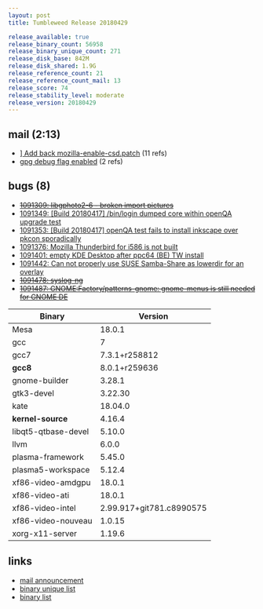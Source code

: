 ```yaml
---
layout: post
title: Tumbleweed Release 20180429

release_available: true
release_binary_count: 56958
release_binary_unique_count: 271
release_disk_base: 842M
release_disk_shared: 1.9G
release_reference_count: 21
release_reference_count_mail: 13
release_score: 74
release_stability_level: moderate
release_version: 20180429
---
```


## mail (2:13)

- [\] Add back mozilla-enable-csd.patch](https://lists.opensuse.org/opensuse-factory/2018-05/msg00028.html) (11 refs)
- [gpg debug flag enabled](https://lists.opensuse.org/opensuse-factory/2018-05/msg00010.html) (2 refs)

## bugs (8)

<!--more-->

- ~~[1091309: libgphoto2-6 - broken import pictures](https://bugzilla.opensuse.org/show_bug.cgi?id=1091309)~~
- [1091349: \[Build 20180417\] /bin/login dumped core within openQA upgrade test](https://bugzilla.opensuse.org/show_bug.cgi?id=1091349)
- [1091353: \[Build 20180417\] openQA test fails to install inkscape over pkcon sporadically](https://bugzilla.opensuse.org/show_bug.cgi?id=1091353)
- [1091376: Mozilla Thunderbird for i586 is not built](https://bugzilla.opensuse.org/show_bug.cgi?id=1091376)
- [1091401: empty KDE Desktop after ppc64 (BE) TW install](https://bugzilla.opensuse.org/show_bug.cgi?id=1091401)
- [1091442: Can not properly use SUSE Samba-Share as lowerdir for an overlay](https://bugzilla.opensuse.org/show_bug.cgi?id=1091442)
- ~~[1091478: syslog-ng](https://bugzilla.opensuse.org/show_bug.cgi?id=1091478)~~
- ~~[1091487: GNOME:Factory/patterns-gnome: gnome-menus is still needed for GNOME DE](https://bugzilla.opensuse.org/show_bug.cgi?id=1091487)~~

Binary | Version
--- | ---
Mesa | 18.0.1
gcc | 7
gcc7 | 7.3.1+r258812
**gcc8** | 8.0.1+r259636
gnome-builder | 3.28.1
gtk3-devel | 3.22.30
kate | 18.04.0
**kernel-source** | 4.16.4
libqt5-qtbase-devel | 5.10.0
llvm | 6.0.0
plasma-framework | 5.45.0
plasma5-workspace | 5.12.4
xf86-video-amdgpu | 18.0.1
xf86-video-ati | 18.0.1
xf86-video-intel | 2.99.917+git781.c8990575
xf86-video-nouveau | 1.0.15
xorg-x11-server | 1.19.6

## links

- [mail announcement](https://lists.opensuse.org/opensuse-factory/2018-05/msg00007.html)
- [binary unique list](http://download.tumbleweed.boombatower.com/20180429/rpm.unique.list)
- [binary list](http://download.tumbleweed.boombatower.com/20180429/rpm.list)
